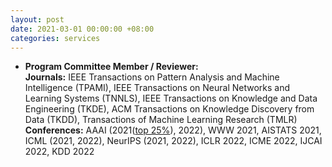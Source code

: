 ```yaml
---
layout: post
date: 2021-03-01 00:00:00 +08:00
categories: services
---
```

* **Program Committee Member / Reviewer:**  
**Journals:** IEEE Transactions on Pattern Analysis and Machine Intelligence (TPAMI), IEEE Transactions on Neural Networks and Learning Systems (TNNLS), IEEE Transactions on Knowledge and Data Engineering (TKDE), ACM Transactions on Knowledge Discovery from Data (TKDD), Transactions of Machine Learning Research (TMLR)  
**Conferences:** AAAI (2021(<a href="https://aaai.org/Conferences/AAAI-21/wp-content/uploads/2021/05/AAAI-21-Program-Committee.pdf">top 25%</a>), 2022), WWW 2021, AISTATS 2021, ICML (2021, 2022), NeurIPS (2021, 2022), ICLR 2022, ICME 2022, IJCAI 2022, KDD 2022




